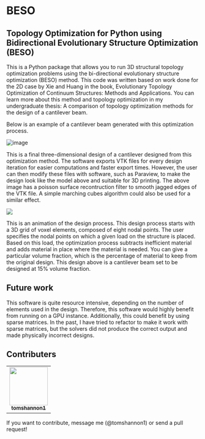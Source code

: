 # BESO
## Topology Optimization for Python using Bidirectional Evolutionary Structure Optimization (BESO)

This is a Python package that allows you to run 3D structural topology optimization problems using the bi-directional evolutionary structure optimization (BESO) method. This code was written based on work done for the 2D case by Xie and Huang in the book, Evolutionary Topology Optimization of Continuum Structures: Methods and Applications. You can learn more about this method and topology optimization in my undergraduate thesis: A comparison of topology optimization methods for the design of a cantilever beam.

Below is an example of a cantilever beam generated with this optimization process. 

![image](https://github.com/tomshannon1/BESO/assets/18470042/515f0146-b37a-42f6-8fa9-dc86835b7850)

This is a final three-dimensional design of a cantilever designed from this optimization method. The software exports VTK files for every design iteration for easier computations and faster export times. However, the user can then modify these files with software, such as Paraview, to make the design look like the model above and suitable for 3D printing. The above image has a poisson surface recontruction filter to smooth jagged edges of the VTK file. A simple marching cubes algorithm could also be used for a similar effect.

![](https://lh6.googleusercontent.com/w3bY1uCfacg6dtadv0kjLqBv6_srCsDfL5-wGSmNVUGUlAAkzM3ktf9j7yQ_e43cHBnUfMLz3u4Hw357oZ4bJGKPXOeHWQXK7Y54rwI5Ipp8QuDFziJoqi8WCO8vMp45qnS7SBksYwQ)

This is an animation of the design process. This design process starts with a 3D grid of voxel elements, composed of eight nodal points. The user specifies the nodal points on which a given load on the structure is placed. Based on this load, the optimization process subtracts inefficient material and adds material in place where the material is needed. You can give a particular volume fraction, which is the percentage of material to keep from the original design. This design above is a cantilever beam set to be designed at 15% volume fraction.

## Future work

This software is quite resource intensive, depending on the number of elements used in the design. Therefore, this software would highly benefit from running on a GPU instance. Additionally, this could benefit by using sparse matrices. In the past, I have tried to refactor to make it work with sparse matrices, but the solvers did not produce the correct output and made physically incorrect designs.  

## Contributers
<!-- ALL-CONTRIBUTORS-LIST:START - Do not remove or modify this section -->
<!-- prettier-ignore-start -->
<!-- markdownlint-disable -->
<table>
  <tr>
    <td align="center"><a href="https://github.com/tomshannon1"><img src="https://avatars3.githubusercontent.com/u/18470042?s=460&v=4" width="100px;" alt=""/><br /><sub><b>tomshannon1</b></sub></a><br />
  </td>
  </tr>
</table>
<!-- markdownlint-enable -->
<!-- prettier-ignore-end -->
<!-- ALL-CONTRIBUTORS-LIST:END -->

If you want to contribute, message me (@tomshannon1) or send a pull request!
